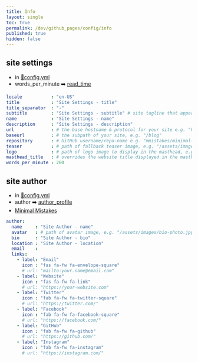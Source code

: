 ```yaml
---
title: Info
layout: single
toc: true
permalink: /dev/github_pages/config/info
published: true
hidden: false
---
```


<head>
  <base target="_blank">
</head>



## site settings

- in [🧱config.yml](/dev/github_pages/start/setting/config_yml)
- words_per_minute ➡️ [read_time](/dev/github_pages/front_matter/info#read_time)

```yml
locale           : "en-US"
title            : "Site Settings - title"
title_separator  : "-"
subtitle         : "Site Settings - subtitle" # site tagline that appears below site title in masthead
name             : "Site Settings - name"
description      : "Site Settings - description"
url              : # the base hostname & protocol for your site e.g. "https://mmistakes.github.io"
baseurl          : # the subpath of your site, e.g. "/blog"
repository       : # GitHub username/repo-name e.g. "mmistakes/minimal-mistakes"
teaser           : # path of fallback teaser image, e.g. "/assets/images/500x300.png"
logo             : # path of logo image to display in the masthead, e.g. "/assets/images/88x88.png"
masthead_title   : # overrides the website title displayed in the masthead, use " " for no title
words_per_minute : 200
```



## site author

- in [🧱config.yml](/dev/github_pages/start/setting/config_yml)
- author ➡️ [author_profile](/dev/github_pages/front_matter/info#author_profile)
- [Minimal Mistakes](https://mmistakes.github.io/minimal-mistakes/docs/layouts/#author-profile)

```yml
author:
  name     : "Site Author - name"
  avatar   : # path of avatar image, e.g. "/assets/images/bio-photo.jpg"
  bio      : "Site Author - bio"
  location : "Site Author - location"
  email    : 
  links:
    - label: "Email"
      icon : "fas fa-fw fa-envelope-square"
      # url: "mailto:your.name@email.com"
    - label: "Website"
      icon : "fas fa-fw fa-link"
      # url: "https://your-website.com"
    - label: "Twitter"
      icon : "fab fa-fw fa-twitter-square"
      # url: "https://twitter.com/"
    - label: "Facebook"
      icon : "fab fa-fw fa-facebook-square"
      # url: "https://facebook.com/"
    - label: "GitHub"
      icon : "fab fa-fw fa-github"
      # url: "https://github.com/"
    - label: "Instagram"
      icon : "fab fa-fw fa-instagram"
      # url: "https://instagram.com/"
```
